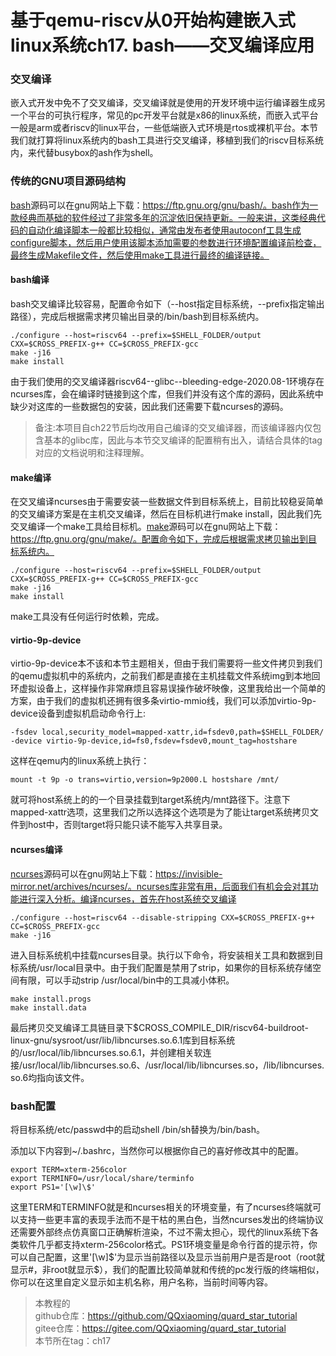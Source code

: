 # 基于qemu-riscv从0开始构建嵌入式linux系统ch17. bash——交叉编译应用

### 交叉编译

嵌入式开发中免不了交叉编译，交叉编译就是使用的开发环境中运行编译器生成另一个平台的可执行程序，常见的pc开发平台就是x86的linux系统，而嵌入式平台一般是arm或者riscv的linux平台，一些低端嵌入式环境是rtos或裸机平台。本节我们就打算将linux系统内的bash工具进行交叉编译，移植到我们的riscv目标系统内，来代替busybox的ash作为shell。

### 传统的GNU项目源码结构

[bash](https://www.gnu.org/software/bash/)源码可以在gnu网站上下载：https://ftp.gnu.org/gnu/bash/。bash作为一款经典而基础的软件经过了非常多年的沉淀依旧保持更新。一般来讲，这类经典代码的自动化编译脚本一般都比较相似，通常由发布者使用autoconf工具生成configure脚本，然后用户使用该脚本添加需要的参数进行环境配置编译前检查，最终生成Makefile文件，然后使用make工具进行最终的编译链接。

#### bash编译

bash交叉编译比较容易，配置命令如下（--host指定目标系统，--prefix指定输出路径），完成后根据需求拷贝输出目录的/bin/bash到目标系统内。

```shell
./configure --host=riscv64 --prefix=$SHELL_FOLDER/output CXX=$CROSS_PREFIX-g++ CC=$CROSS_PREFIX-gcc 
make -j16
make install
```

由于我们使用的交叉编译器riscv64--glibc--bleeding-edge-2020.08-1环境存在ncurses库，会在编译时链接到这个库，但我们并没有这个库的源码，因此系统中缺少对这库的一些数据包的安装，因此我们还需要下载ncurses的源码。

> 备注:本项目自ch22节后均改用自己编译的交叉编译器，而该编译器内仅包含基本的glibc库，因此与本节交叉编译的配置稍有出入，请结合具体的tag对应的文档说明和注释理解。

#### make编译

在交叉编译ncurses由于需要安装一些数据文件到目标系统上，目前比较稳妥简单的交叉编译方案是在主机交叉编译，然后在目标机进行make install，因此我们先交叉编译一个make工具给目标机。[make](https://www.gnu.org/software/make/)源码可以在gnu网站上下载：https://ftp.gnu.org/gnu/make/。配置命令如下，完成后根据需求拷贝输出到目标系统内。

```shell
./configure --host=riscv64 --prefix=$SHELL_FOLDER/output CXX=$CROSS_PREFIX-g++ CC=$CROSS_PREFIX-gcc 
make -j16
make install
```

make工具没有任何运行时依赖，完成。

#### virtio-9p-device

virtio-9p-device本不该和本节主题相关，但由于我们需要将一些文件拷贝到我们的qemu虚拟机中的系统内，之前我们都是直接在主机挂载文件系统img到本地回环虚拟设备上，这样操作非常麻烦且容易误操作破坏映像，这里我给出一个简单的方案，由于我们的虚拟机还拥有很多条virtio-mmio线，我们可以添加virtio-9p-device设备到虚拟机启动命令行上:

```shell
-fsdev local,security_model=mapped-xattr,id=fsdev0,path=$SHELL_FOLDER/
-device virtio-9p-device,id=fs0,fsdev=fsdev0,mount_tag=hostshare
```

这样在qemu内的linux系统上执行：

```shell
mount -t 9p -o trans=virtio,version=9p2000.L hostshare /mnt/
```

就可将host系统上的的一个目录挂载到target系统内/mnt路径下。注意下mapped-xattr选项，这里我们之所以选择这个选项是为了能让target系统拷贝文件到host中，否则target将只能只读不能写入共享目录。

#### ncurses编译

[ncurses](https://invisible-island.net/ncurses/announce.html)源码可以在gnu网站上下载：https://invisible-mirror.net/archives/ncurses/。ncurses库非常有用，后面我们有机会会对其功能进行深入分析。编译ncurses，首先在host系统交叉编译

```shell
./configure --host=riscv64 --disable-stripping CXX=$CROSS_PREFIX-g++ CC=$CROSS_PREFIX-gcc 
make -j16
```

进入目标系统机中挂载ncurses目录。执行以下命令，将安装相关工具和数据到目标系统/usr/local目录中。由于我们配置是禁用了strip，如果你的目标系统存储空间有限，可以手动strip /usr/local/bin中的工具减小体积。

```
make install.progs
make install.data
```

最后拷贝交叉编译工具链目录下$CROSS_COMPILE_DIR/riscv64-buildroot-linux-gnu/sysroot/usr/lib/libncurses.so.6.1库到目标系统的/usr/local/lib/libncurses.so.6.1，并创建相关软连接/usr/local/lib/libncurses.so.6、/usr/local/lib/libncurses.so，/lib/libncurses.so.6均指向该文件。

### bash配置

将目标系统/etc/passwd中的启动shell /bin/sh替换为/bin/bash。

添加以下内容到~/.bashrc，当然你可以根据你自己的喜好修改其中的配置。

```shell
export TERM=xterm-256color
export TERMINFO=/usr/local/share/terminfo
export PS1='[\w]\$'
```

这里TERM和TERMINFO就是和ncurses相关的环境变量，有了ncurses终端就可以支持一些更丰富的表现手法而不是干枯的黑白色，当然ncurses发出的终端协议还需要外部终点仿真窗口正确解析渲染，不过不需太担心，现代的linux系统下各类软件几乎都支持xterm-256color格式。PS1环境变量是命令行首的提示符，你可以自己配置，这里'\[\w\]\$'为显示当前路径以及显示当前用户是否是root（root就显示#，非root就显示$），我们的配置比较简单就和传统的pc发行版的终端相似，你可以在这里自定义显示如主机名称，用户名称，当前时间等内容。

> 本教程的<br>github仓库：https://github.com/QQxiaoming/quard_star_tutorial<br>gitee仓库：https://gitee.com/QQxiaoming/quard_star_tutorial<br>本节所在tag：ch17